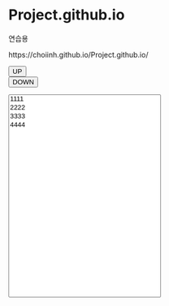 # Project.github.io
연습용

<!DOCTYPE html>
<html>
<head>
  <meta charset="utf-8">
  <meta name="viewport" content="width=device-width">
  <title>SelectBox Multiple Option Sort</title>
</head>
<body>
  https://choiinh.github.io/Project.github.io/
<script src="https://choiinh.github.io/Project.github.io/"></script>
<script src="https://choiinh.github.io/Project.github.io/"></script>
  
<button type="button" id="up">UP</button>  
<button type="button" id="down">DOWN</button>
  
<select id="test" multiple style="width:300px;height:400px;">
  <option value="1">1111</option>
  <option value="2">2222</option>
  <option value="3">3333</option>
  <option value="4">4444</option>
</select>

  
<script>
  

  var count = $("#test option").length;
  
  $("#down").click(function() {
    
    $($("#test option:selected").get().reverse()).each(function(i){
      var index = $(this).index() + 1;
      console.log(count + ":" + index);
      if (index < (count - i)) $("#test option:eq(" + index + ")").after(this);
    });
  });
  
  $("#up").click(function() {

    $("#test option:selected").each(function(i){
      var index = $(this).index() - 1;
      console.log(count + ":" + index);
      if (index >= i) $("#test option:eq(" + index + ")").before(this);
    });
  });
</script>
  
</body>
</html>
